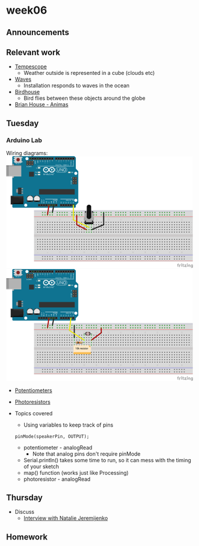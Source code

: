 # week06

## Announcements

## Relevant work

+ [Tempescope](https://www.tempescope.com/)
	+ Weather outside is represented in a cube (clouds etc)
+ [Waves](https://vimeo.com/20500963)
	+ Installation responds to waves in the ocean
+ [Birdhouse](https://www.kickstarter.com/projects/1768080598/birdhouse-an-internet-of-things-work-of-art)
	+ Bird flies between these objects around the globe
+ [Brian House - Animas](https://brianhouse.net/works/animas/)

## Tuesday

### Arduino Lab

Wiring diagrams:
![potentiometer](potentiometer.png)
![photoresistor](photoresistor.png)

+ [Potentiometers](https://www.arduino.cc/en/tutorial/potentiometer)
+ [Photoresistors](https://www.arduino.cc/en/Tutorial/AnalogInput)

+ Topics covered
	+ Using variables to keep track of pins
	```int speakerPin = 7;
  pinMode(speakerPin, OUTPUT);
	```
	+ potentiometer - analogRead
		+ Note that analog pins don't require pinMode
	+ Serial.println() takes some time to run, so it can mess with the timing of your sketch
	+ map() function (works just like Processing)
	+ photoresistor - analogRead


## Thursday

+ Discuss
	+ [Interview with Natalie Jeremijenko](http://www.situatedtechnologies.net/files/ST3-SituatedAdvocacy_web.pdf)

## Homework
